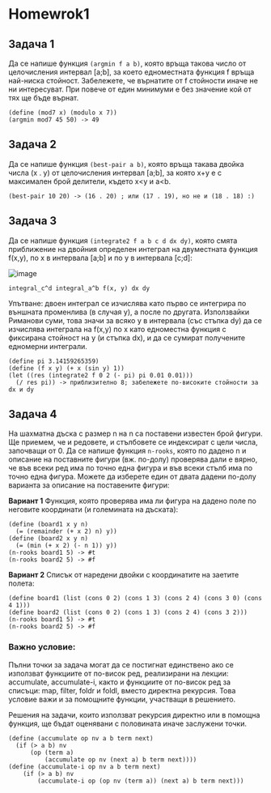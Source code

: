 # Homewrok1

## Задача 1
Да се напише функция `(argmin f a b)`, която връща такова число от целочисления интервал [a;b], за което едноместната функция f връща най-ниска стойност. Забележете, че върнатите от f стойности иначе не ни интересуват. При повече от един минимуми е без значение кой от тях ще бъде върнат.

```
(define (mod7 x) (modulo x 7))
(argmin mod7 45 50) -> 49
```

## Задача 2
Да се напише функция `(best-pair a b)`, която връща такава двойка числа (x . y) от целочисления интервал [a;b], за която x+y е с максимален брой делители, където x<y и a<b.

```
(best-pair 10 20) -> (16 . 20) ; или (17 . 19), но не и (18 . 18) :)
```

## Задача 3
Да се напише функция `(integrate2 f a b c d dx dy)`, която смята приближение на двойния определен интеграл на двуместната функция f(x,y), по x в интервала [a;b] и по y в интервала [c;d]:

![image](https://user-images.githubusercontent.com/15556983/218278042-1afb31a5-cdca-4757-9180-3a3972a45c4a.png)

```
integral_c^d integral_a^b f(x, y) dx dy
```

Упътване: двоен интеграл се изчислява като първо се интегрира по външната променлива (в случая y), а после по другата. Използвайки Риманови суми, това значи за всяко y в интервала (със стъпка dy) да се изчислява интеграла на f(x,y) по x като едноместна функция с фиксирана стойност на y (и стъпка dx), и да се сумират получените едномерни интеграли.

```
(define pi 3.14159265359)
(define (f x y) (+ x (sin y) 1))
(let ((res (integrate2 f 0 2 (- pi) pi 0.01 0.01)))
  (/ res pi)) -> приблизително 8; забележете по-високите стойности за dx и dy
```

## Задача 4
На шахматна дъска с размер n на n са поставени известен брой фигури. Ще приемем, че и редовете, и стълбовете се индексират с цели числа, започващи от 0. Да се напише функция `n-rooks`, която по дадено n и описание на поставните фигури (вж. по-долу) проверява дали е вярно, че във всеки ред има по точно една фигура и във всеки стълб има по точно една фигура. Можете да изберете един от двата дадени по-долу варианта за описание на поставените фигури:

**Вариант 1** Функция, която проверява има ли фигура на дадено поле по неговите координати (и големината на дъската):

```
(define (board1 x y n)
  (= (remainder (+ x 2) n) y))
(define (board2 x y n)
  (= (min (+ x 2) (- n 1)) y))
(n-rooks board1 5) -> #t
(n-rooks board2 5) -> #f
```

**Вариант 2** Списък от наредени двойки с координатите на заетите полета:

```
(define board1 (list (cons 0 2) (cons 1 3) (cons 2 4) (cons 3 0) (cons 4 1)))
(define board2 (list (cons 0 2) (cons 1 3) (cons 2 4) (cons 3 2)))
(n-rooks board1 5) -> #t
(n-rooks board2 5) -> #f
```
  
### Важно условие:
Пълни точки за задача могат да се постигнат единствено ако се използват функциите от по-висок ред, реализирани на лекции: accumulate, accumulate-i, както и функциите от по-висок ред за списъци: map, filter, foldr и foldl, вместо директна рекурсия. Това условие важи и за помощните функции, участващи в решението.

Решения на задачи, които използват рекурсия директно или в помощна функция, ще бъдат оценявани с половината иначе заслужени точки.

```
(define (accumulate op nv a b term next)
  (if (> a b) nv
      (op (term a)
          (accumulate op nv (next a) b term next))))
(define (accumulate-i op nv a b term next)
    (if (> a b) nv
        (accumulate-i op (op nv (term a)) (next a) b term next)))
```

